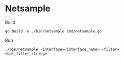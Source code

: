 # Netsample

Build
```
go build -o ./bin/netsample cmd/netsample.go
```

Run
```
./bin/netsample -interface=<interface_name> -filter=<bpf_filter_string>

```


